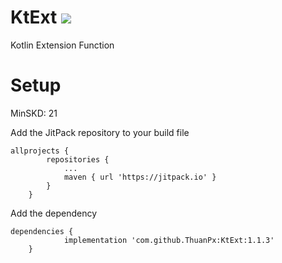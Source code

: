 # KtExt [![](https://jitpack.io/v/ThuanPx/KtExt.svg)](https://jitpack.io/#ThuanPx/KtExt)
Kotlin Extension Function

# Setup
MinSKD: 21

Add the JitPack repository to your build file

```
allprojects {
		repositories {
			...
			maven { url 'https://jitpack.io' }
		}
	}
```

Add the dependency

```
dependencies {
	        implementation 'com.github.ThuanPx:KtExt:1.1.3'
	}
```
